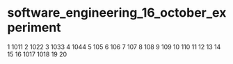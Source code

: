 # software_engineering_16_october_experiment

1 1011
2 1022
3 1033
4 1044
5 105
6 106
7 107
8 108
9 109
10 110
11
12
13
14
15
16
1017
1018
19
20
